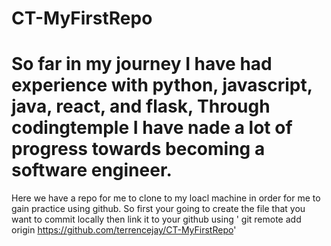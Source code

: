 # CT-MyFirstRepo
# So far in my journey I have had experience with python, javascript, java, react, and flask, Through codingtemple I have nade a lot of progress towards becoming a software engineer.
Here we have a repo for me to clone to my loacl machine in order for me to gain practice using github. 
So first your going to create the file that you want to commit locally then link it to your github using ' git remote add origin https://github.com/terrencejay/CT-MyFirstRepo'
